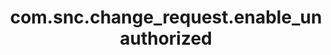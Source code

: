 ---
weight: 2
layout: page
title: com.snc.change_request.enable_unauthorized
description: ""
value: "false"
---